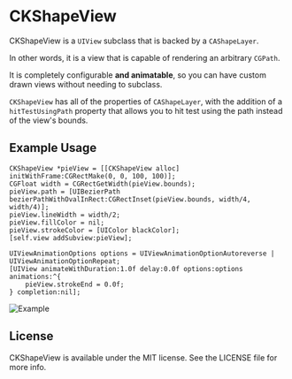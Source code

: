 # CKShapeView

CKShapeView is a `UIView` subclass that is backed by a `CAShapeLayer`.

In other words, it is a view that is capable of rendering an arbitrary `CGPath`.

It is completely configurable **and animatable**, so you can have custom drawn views without needing to subclass.

`CKShapeView` has all of the properties of `CAShapeLayer`, with the addition of a `hitTestUsingPath` property that allows you to hit test using the path instead of the view's bounds.

## Example Usage

``` objc
CKShapeView *pieView = [[CKShapeView alloc] initWithFrame:CGRectMake(0, 0, 100, 100)];
CGFloat width = CGRectGetWidth(pieView.bounds);
pieView.path = [UIBezierPath bezierPathWithOvalInRect:CGRectInset(pieView.bounds, width/4, width/4)];
pieView.lineWidth = width/2;
pieView.fillColor = nil;
pieView.strokeColor = [UIColor blackColor];
[self.view addSubview:pieView];

UIViewAnimationOptions options = UIViewAnimationOptionAutoreverse | UIViewAnimationOptionRepeat;
[UIView animateWithDuration:1.0f delay:0.0f options:options animations:^{
    pieView.strokeEnd = 0.0f;
} completion:nil];
```

![Example](https://raw.github.com/conradev/CKShapeView/screenshots/Example.gif)

## License

CKShapeView is available under the MIT license. See the LICENSE file for more info.
